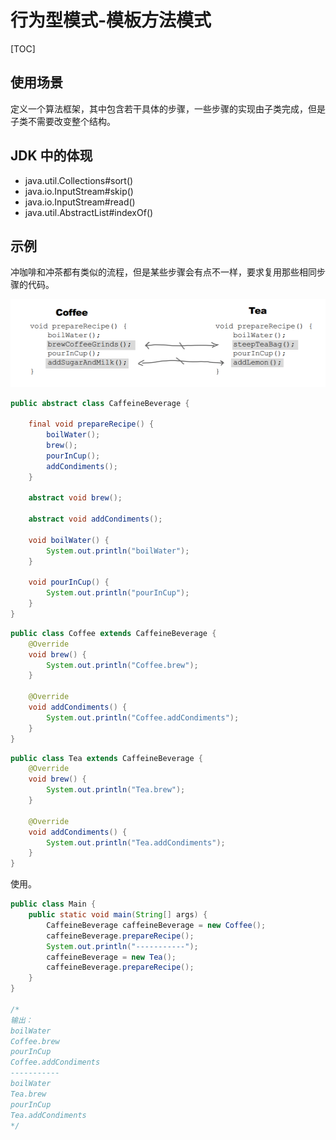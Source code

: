# 行为型模式-模板方法模式

[TOC]

## 使用场景

定义一个算法框架，其中包含若干具体的步骤，一些步骤的实现由子类完成，但是子类不需要改变整个结构。

## JDK 中的体现

- java.util.Collections#sort()
- java.io.InputStream#skip()
- java.io.InputStream#read()
- java.util.AbstractList#indexOf()

## 示例

冲咖啡和冲茶都有类似的流程，但是某些步骤会有点不一样，要求复用那些相同步骤的代码。

![11236498-1417-46ce-a1b0-e10054256955](images/20190921220223891_6932.png)

```java
public abstract class CaffeineBeverage {

    final void prepareRecipe() {
        boilWater();
        brew();
        pourInCup();
        addCondiments();
    }

    abstract void brew();

    abstract void addCondiments();

    void boilWater() {
        System.out.println("boilWater");
    }

    void pourInCup() {
        System.out.println("pourInCup");
    }
}
```

```java
public class Coffee extends CaffeineBeverage {
    @Override
    void brew() {
        System.out.println("Coffee.brew");
    }

    @Override
    void addCondiments() {
        System.out.println("Coffee.addCondiments");
    }
}
```

```java
public class Tea extends CaffeineBeverage {
    @Override
    void brew() {
        System.out.println("Tea.brew");
    }

    @Override
    void addCondiments() {
        System.out.println("Tea.addCondiments");
    }
}
```

使用。

```java
public class Main {
    public static void main(String[] args) {
        CaffeineBeverage caffeineBeverage = new Coffee();
        caffeineBeverage.prepareRecipe();
        System.out.println("-----------");
        caffeineBeverage = new Tea();
        caffeineBeverage.prepareRecipe();
    }
}

/*
输出：
boilWater
Coffee.brew
pourInCup
Coffee.addCondiments
-----------
boilWater
Tea.brew
pourInCup
Tea.addCondiments
*/
```